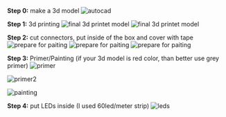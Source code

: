 **Step 0:** make a 3d model
![autocad](https://github.com/ArtiomBoo/Arduino_HexaLeaf/blob/master/images/autocad.JPG)

**Step 1:** 3d printing 
![final 3d printet model](https://github.com/ArtiomBoo/Arduino_Hexagon-LEDs/blob/master/images/20190505_114858.jpg)
![final 3d printet model](https://github.com/ArtiomBoo/Arduino_Hexagon-LEDs/blob/master/images/20190412_152043.jpg)

**Step 2:** cut connectors, put inside of the box and cover with tape 
![prepare for paiting](https://github.com/ArtiomBoo/Arduino_HexaLeaf/blob/master/images/20190505_204603.jpg)
![prepare for paiting](https://github.com/ArtiomBoo/Arduino_HexaLeaf/blob/master/images/20190505_204858.jpg)
![prepare for paiting](https://github.com/ArtiomBoo/Arduino_HexaLeaf/blob/master/images/20190505_205217.jpg)

**Step 3:** Primer/Painting (if your 3d model is red color, than better use grey primer)
![primer](https://github.com/ArtiomBoo/Arduino_Hexagon-LEDs/blob/master/images/20190501_095853.jpg)

![primer2](https://github.com/ArtiomBoo/Arduino_Hexagon-LEDs/blob/master/images/20190504_130005.jpg)

![painting](https://github.com/ArtiomBoo/Arduino_Hexagon-LEDs/blob/master/images/20190504_172753.jpg)

**Step 4:** put LEDs inside (I used 60led/meter strip)
![leds](https://github.com/ArtiomBoo/Arduino_Hexagon-LEDs/blob/master/images/20190504_180053.jpg)
